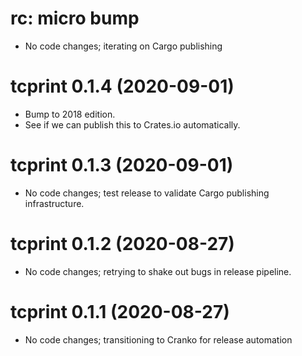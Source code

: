 # rc: micro bump

- No code changes; iterating on Cargo publishing

# tcprint 0.1.4 (2020-09-01)

- Bump to 2018 edition.
- See if we can publish this to Crates.io automatically.

# tcprint 0.1.3 (2020-09-01)

- No code changes; test release to validate Cargo publishing infrastructure.

# tcprint 0.1.2 (2020-08-27)

- No code changes; retrying to shake out bugs in release pipeline.

# tcprint 0.1.1 (2020-08-27)

- No code changes; transitioning to Cranko for release automation
